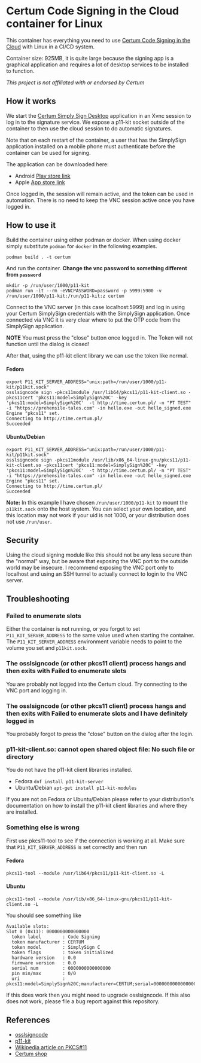 # Certum Code Signing in the Cloud container for Linux

This container has everything you need to use [Certum Code Signing in the Cloud](https://shop.certum.eu/code-signing.html) with Linux in a CI/CD system.

Container size: 925MB, it is quite large because the signing app is a graphical application and requires a lot of desktop services to be installed to function.

*This project is not affiliated with or endorsed by Certum*

## How it works

We start the [Certum Simply Sign Desktop](https://support.certum.eu/en/software/procertum-smartsign/) application in an Xvnc session to log in to the signature service. We expose a p11-kit socket outside of the container to then use the cloud session to do automatic signatures.

Note that on each restart of the container, a user that has the SimplySign application installed on a mobile phone must authenticate before the container can be used for signing.

The application can be downloaded here:

 * Android [Play store link](https://play.google.com/store/apps/details?id=com.assecods.certum.simplysign)
 * Apple [App store link](https://apps.apple.com/pl/app/certum-simplysign/id1244415465)

Once logged in, the session will remain active, and the token can be used in automation. There is no need to keep the VNC session active once you have logged in.

## How to use it

Build the container using either podman or docker. When using docker simply substitute `podman` for `docker` in the following examples.

`podman build . -t certum`

And run the container. **Change the vnc password to something different from `password`**

```
mkdir -p /run/user/1000/p11-kit
podman run -it --rm -eVNCPASSWORD=password -p 5999:5900 -v /run/user/1000/p11-kit:/run/p11-kit:z certum
```

Connect to the VNC server (in this case localhost:5999) and log in using your Certum SimplySign credentials with the SimplySign application. Once connected via VNC it is very clear where to put the OTP code from the SimplySign application.

**NOTE** You must press the "close" button once logged in. The Token will not function until the dialog is closed!

After that, using the p11-kit client library we can use the token like normal.

#### Fedora
```
export P11_KIT_SERVER_ADDRESS="unix:path=/run/user/1000/p11-kit/p11kit.sock"
osslsigncode sign -pkcs11module /usr/lib64/pkcs11/p11-kit-client.so -pkcs11cert 'pkcs11:model=SimplySign%20C' -key 'pkcs11:model=SimplySign%20C'  -t http://time.certum.pl/ -n "PT TEST" -i "https://prehensile-tales.com" -in hello.exe -out hello_signed.exe
Engine "pkcs11" set.
Connecting to http://time.certum.pl/
Succeeded
```

#### Ubuntu/Debian
```
export P11_KIT_SERVER_ADDRESS="unix:path=/run/user/1000/p11-kit/p11kit.sock"
osslsigncode sign -pkcs11module /usr/lib/x86_64-linux-gnu/pkcs11/p11-kit-client.so -pkcs11cert 'pkcs11:model=SimplySign%20C' -key 'pkcs11:model=SimplySign%20C'  -t http://time.certum.pl/ -n "PT TEST" -i "https://prehensile-tales.com" -in hello.exe -out hello_signed.exe
Engine "pkcs11" set.
Connecting to http://time.certum.pl/
Succeeded
```

**Note:** In this example I have chosen `/run/user/1000/p11-kit` to mount the `p11kit.sock` onto the host system. You can select your own location, and this location may not work if your uid is not 1000, or your distribution does not use `/run/user`.


## Security

Using the cloud signing module like this should not be any less secure than the "normal" way, but be aware that exposing the VNC port to the outside world may be insecure. I recommend exposing the VNC port only to localhost and using an SSH tunnel to actually connect to login to the VNC server.

## Troubleshooting

### Failed to enumerate slots

Either the container is not running, or you forgot to set `P11_KIT_SERVER_ADDRESS` to the same value used when starting the container. The `P11_KIT_SERVER_ADDRESS` environment variable needs to point to the volume you set and `p11kit.sock`.

### The osslsigncode (or other pkcs11 client) process hangs and then exits with Failed to enumerate slots
You are probably not logged into the Certum cloud. Try connecting to the VNC port and logging in.

### The osslsigncode (or other pkcs11 client) process hangs and then exits with Failed to enumerate slots and I have definitely logged in
You probably forgot to press the "close" button on the dialog after the login.

### p11-kit-client.so: cannot open shared object file: No such file or directory
You do not have the p11-kit client libraries installed.

* Fedora `dnf install p11-kit-server`
* Ubuntu/Debian `apt-get install p11-kit-modules`

If you are not on Fedora or Ubuntu/Debian please refer to your distribution's documentation on how to install the p11-kit client libraries and where they are installed.

### Something else is wrong
First use pkcs11-tool to see if the connection is working at all. Make sure that `P11_KIT_SERVER_ADDRESS` is set correctly and then run

#### Fedora
`pkcs11-tool --module /usr/lib64/pkcs11/p11-kit-client.so -L`

#### Ubuntu
`pkcs11-tool --module /usr/lib/x86_64-linux-gnu/pkcs11/p11-kit-client.so -L`

You should see something like

```
Available slots:
Slot 0 (0x11): 0000000000000000
  token label        : Code Signing
  token manufacturer : CERTUM
  token model        : SimplySign C
  token flags        : token initialized
  hardware version   : 0.0
  firmware version   : 0.0
  serial num         : 0000000000000000
  pin min/max        : 0/0
  uri                : pkcs11:model=SimplySign%20C;manufacturer=CERTUM;serial=0000000000000000;token=Code%20Signing
```

If this does work then you might need to upgrade osslsigncode. If this also does not work, please file a bug report against this repository.

## References

* [osslsigncode](https://github.com/mtrojnar/osslsigncode)
* [p11-kit](https://p11-glue.github.io/p11-glue/p11-kit.html)
* [Wikipedia article on PKCS#11](https://en.wikipedia.org/wiki/PKCS_11)
* [Certum shop](https://shop.certum.eu/code-signing.html)